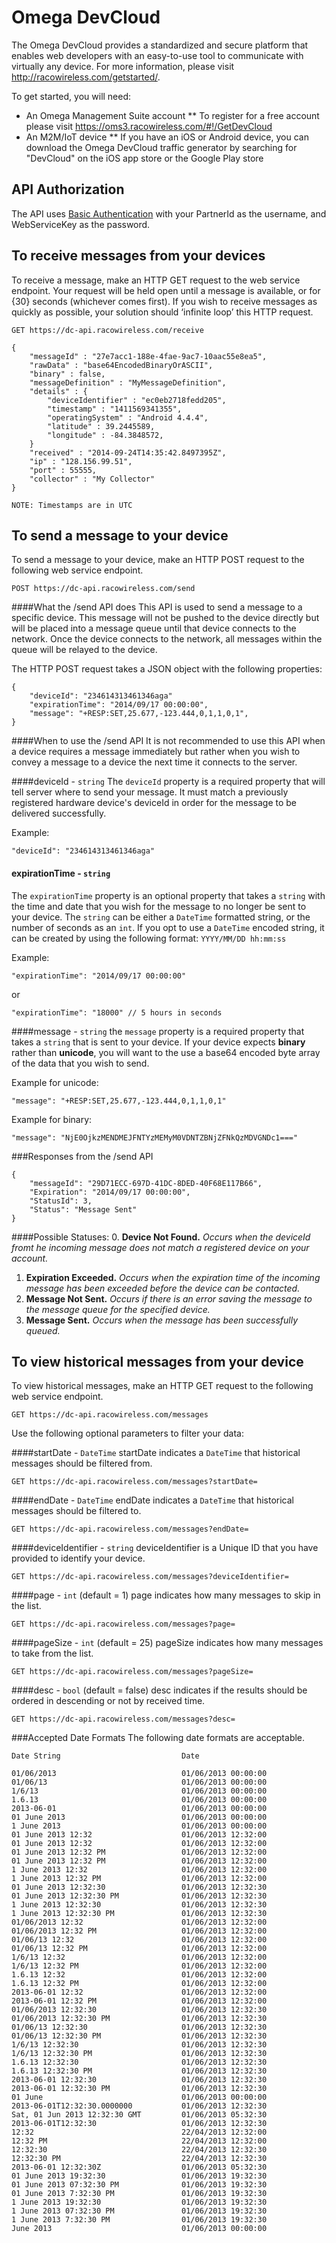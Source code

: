 Omega DevCloud
=============

The Omega DevCloud provides a standardized and secure platform that enables web developers with an easy-to-use tool to communicate with virtually any device.  For more information, please visit http://racowireless.com/getstarted/.

To get started, you will need:
* An Omega Management Suite account
** To register for a free account please visit https://oms3.racowireless.com/#!/GetDevCloud
* An M2M/IoT device
** If you have an iOS or Android device, you can download the Omega DevCloud traffic generator by searching for "DevCloud" on the iOS app store or the Google Play store

## API Authorization
The API uses [Basic Authentication](http://en.wikipedia.org/wiki/Basic_access_authentication) with your PartnerId as the username, and  WebServiceKey as the password.

## To receive messages from your devices
To receive a message, make an HTTP GET request to the web service endpoint.  Your request will be held open until a message is available, or for {30} seconds (whichever comes first).  If you wish to receive messages as quickly as possible, your solution should ‘infinite loop’ this HTTP request.

```
GET https://dc-api.racowireless.com/receive

{
	"messageId" : "27e7acc1-188e-4fae-9ac7-10aac55e8ea5",
	"rawData" : "base64EncodedBinaryOrASCII",
	"binary" : false,
	"messageDefinition" : "MyMessageDefinition",
	"details" : {
		"deviceIdentifier" : "ec0eb2718fedd205",
		"timestamp" : "1411569341355",
		"operatingSystem" : "Android 4.4.4",
		"latitude" : 39.2445589,
		"longitude" : -84.3848572,
	}
	"received" : "2014-09-24T14:35:42.8497395Z",
	"ip" : "128.156.99.51",
	"port" : 55555,
	"collector" : "My Collector"
}

NOTE: Timestamps are in UTC
```
## To send a message to your device
To send a message to your device, make an HTTP POST request to the following web service endpoint.
```
POST https://dc-api.racowireless.com/send
```
####What the /send API does
This API is used to send a message to a specific device. This message will not be pushed to the device directly but will be placed into a message queue until that device connects to the network. Once the device connects to the network, all messages within the queue will be relayed to the device.

The HTTP POST request takes a JSON object with the following properties:

```
{
    "deviceId": "234614313461346aga"
    "expirationTime": "2014/09/17 00:00:00",
    "message": "+RESP:SET,25.677,-123.444,0,1,1,0,1",
}
```
####When to use the /send API
It is not recommended to use this API when a device requires a message immediately but rather when you wish to convey a message to a device the next time it connects to the server.

####deviceId - `string`
The `deviceId` property is a required property that will tell server where to send your message.  It must match a previously registered hardware device's deviceId in order for the message to be delivered successfully.

Example:
```
"deviceId": "234614313461346aga"
```

#### expirationTime - `string`
The `expirationTime` property is an optional property that takes a `string` with the time and date that you wish for the message to no longer be sent to your device. The `string` can be either a `DateTime` formatted string, or the number of seconds as an `int`. If you opt to use a `DateTime` encoded string, it can be created by using the following format: <code>YYYY/MM/DD hh:mm:ss</code></p>
Example:

```
"expirationTime": "2014/09/17 00:00:00"
```
or
```
"expirationTime": "18000" // 5 hours in seconds
```

####message - `string`
the `message` property is a required property that takes a `string` that is sent to your device.  If your device expects **binary** rather than **unicode**, you will want to the use a base64 encoded byte array of the data that you wish to send.

Example for unicode:
```
"message": "+RESP:SET,25.677,-123.444,0,1,1,0,1"
```

Example for binary:
```
"message": "NjE0OjkzMENDMEJFNTYzMEMyM0VDNTZBNjZFNkQzMDVGNDc1==="
```

###Responses from the /send API
```
{
    "messageId": "29D71ECC-697D-41DC-8DED-40F68E117B66",
    "Expiration": "2014/09/17 00:00:00",
    "StatusId": 3,
    "Status": "Message Sent"
}
```
####Possible Statuses:
0. **Device Not Found.** *Occurs when the deviceId fromt he incoming message does not match a registered device on your account.*
1. **Expiration Exceeded.** *Occurs when the expiration time of the incoming message has been exceeded before the device can be contacted.*
2. **Message Not Sent.** *Occurs if there is an error saving the message to the message queue for the specified device.*
3. **Message Sent.** *Occurs when the message has been successfully queued.*

## To view historical messages from your device
To view historical messages, make an HTTP GET request to the following web service endpoint.
```
GET https://dc-api.racowireless.com/messages
```
Use the following optional parameters to filter your data:

####startDate - `DateTime`
startDate indicates a `DateTime` that historical messages should be filtered from.
```
GET https://dc-api.racowireless.com/messages?startDate=
```

####endDate - `DateTime`
endDate indicates a `DateTime` that historical messages should be filtered to.
```
GET https://dc-api.racowireless.com/messages?endDate=
```

####deviceIdentifier - `string`
deviceIdentifier is a Unique ID that you have provided to identify your device.
```
GET https://dc-api.racowireless.com/messages?deviceIdentifier=
```

####page - `int` (default = 1)
page indicates how many messages to skip in the list.
```
GET https://dc-api.racowireless.com/messages?page=
```

####pageSize - `int` (default = 25)
pageSize indicates how many messages to take from the list.
```
GET https://dc-api.racowireless.com/messages?pageSize=
```
####desc - `bool` (default = false)
desc indicates if the results should be ordered in descending or not by received time.
```
GET https://dc-api.racowireless.com/messages?desc=
```

###Accepted Date Formats
The following date formats are acceptable.

```
Date String                           Date                
 
01/06/2013                            01/06/2013 00:00:00 
01/06/13                              01/06/2013 00:00:00 
1/6/13                                01/06/2013 00:00:00 
1.6.13                                01/06/2013 00:00:00 
2013-06-01                            01/06/2013 00:00:00 
01 June 2013                          01/06/2013 00:00:00 
1 June 2013                           01/06/2013 00:00:00 
01 June 2013 12:32                    01/06/2013 12:32:00 
01 June 2013 12:32                    01/06/2013 12:32:00 
01 June 2013 12:32 PM                 01/06/2013 12:32:00 
01 June 2013 12:32 PM                 01/06/2013 12:32:00 
1 June 2013 12:32                     01/06/2013 12:32:00 
1 June 2013 12:32 PM                  01/06/2013 12:32:00 
01 June 2013 12:32:30                 01/06/2013 12:32:30 
01 June 2013 12:32:30 PM              01/06/2013 12:32:30 
1 June 2013 12:32:30                  01/06/2013 12:32:30 
1 June 2013 12:32:30 PM               01/06/2013 12:32:30 
01/06/2013 12:32                      01/06/2013 12:32:00 
01/06/2013 12:32 PM                   01/06/2013 12:32:00 
01/06/13 12:32                        01/06/2013 12:32:00 
01/06/13 12:32 PM                     01/06/2013 12:32:00 
1/6/13 12:32                          01/06/2013 12:32:00 
1/6/13 12:32 PM                       01/06/2013 12:32:00 
1.6.13 12:32                          01/06/2013 12:32:00 
1.6.13 12:32 PM                       01/06/2013 12:32:00 
2013-06-01 12:32                      01/06/2013 12:32:00 
2013-06-01 12:32 PM                   01/06/2013 12:32:00 
01/06/2013 12:32:30                   01/06/2013 12:32:30 
01/06/2013 12:32:30 PM                01/06/2013 12:32:30 
01/06/13 12:32:30                     01/06/2013 12:32:30 
01/06/13 12:32:30 PM                  01/06/2013 12:32:30 
1/6/13 12:32:30                       01/06/2013 12:32:30 
1/6/13 12:32:30 PM                    01/06/2013 12:32:30 
1.6.13 12:32:30                       01/06/2013 12:32:30 
1.6.13 12:32:30 PM                    01/06/2013 12:32:30 
2013-06-01 12:32:30                   01/06/2013 12:32:30 
2013-06-01 12:32:30 PM                01/06/2013 12:32:30 
01 June                               01/06/2013 00:00:00 
2013-06-01T12:32:30.0000000           01/06/2013 12:32:30 
Sat, 01 Jun 2013 12:32:30 GMT         01/06/2013 05:32:30 
2013-06-01T12:32:30                   01/06/2013 12:32:30 
12:32                                 22/04/2013 12:32:00 
12:32 PM                              22/04/2013 12:32:00 
12:32:30                              22/04/2013 12:32:30 
12:32:30 PM                           22/04/2013 12:32:30 
2013-06-01 12:32:30Z                  01/06/2013 05:32:30 
01 June 2013 19:32:30                 01/06/2013 19:32:30 
01 June 2013 07:32:30 PM              01/06/2013 19:32:30 
01 June 2013 7:32:30 PM               01/06/2013 19:32:30 
1 June 2013 19:32:30                  01/06/2013 19:32:30 
1 June 2013 07:32:30 PM               01/06/2013 19:32:30 
1 June 2013 7:32:30 PM                01/06/2013 19:32:30 
June 2013                             01/06/2013 00:00:00 
```